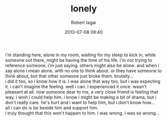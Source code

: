 ﻿---
layout: post
title: lonely
date: 2013-07-08 08:40
author: "Robert Iagar"
comments: true
tags: [Day to day, Life]
---
<div dir="ltr">i'm standing here, alone in my room, waiting for my sleep to kick in, while someone out there, might be having the time of his life. i'm not trying to reference someone, i'm just saying. others might also be alone. and when i say alone i mean alone. with no one to think about. or they have someone to think about, but that other someone just broke them. brutally...</div><div dir="ltr">i did it too, so i know how it is. i was alone that way too, but i was expecting it. i can't imagine the feeling. well i can. i experienced it once. wasn't pleasant at all. now someone dear to me, a very close friend is feeling that way. i wish i could help him. i know i might be making a bit of drama, but i don't really care. he's hurt and i want to help him, but i don't know how...</div><div dir="ltr">all i can do is be beside him and support him.</div><div dir="ltr">i truly thought that this won't happen to him. i was wrong. i was so wrong...</div>
